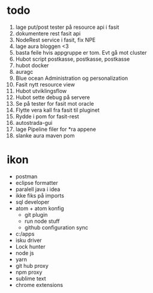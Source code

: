 # todo

1. lage put/post tester på resource api i fasit
1. dokumentere rest fasit api
1. NodeRest service i fasit, fix NPE
1. lage aura bloggen <3
1. basta feile hvis appgruppe er tom. Evt gå mot cluster
1. Hubot script postkasse, postkasse, postkasse
1. hubot docker
1. auragc
1. Blue ocean Administration og personalization
1. Fasit nytt resource view
1. Hubot utviklingsflow
1. Hubot sette debug på servere
1. Se på tester for fasit mot oracle
1. Flytte vera kall fra fasit til pluginet
1. Rydde i pom for fasit-rest
1. autostrada-gui
1. lage Pipeline filer for \*ra appene
1. slanke aura maven pom


# ikon

- postman
- eclipse formatter
- paralell java i idea
- ikke fiks på imports
- sql developer
- atom + atom konfig
  * git plugin
  * run node stuff
  * github configuration sync
- c:/apps
- isku driver
- Lock hunter
- node js
- yarn
- git hub proxy
- npm proxy
- sublime text
- chrome extensions
